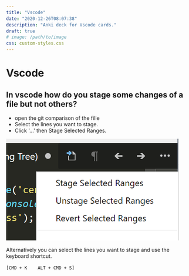 ```yaml
---
title: "Vscode"
date: "2020-12-26T08:07:38"
description: "Anki deck for Vscode cards."
draft: true
# image: /path/to/image
css: custom-styles.css
---
```


# Vscode

## In vscode how do you stage some changes of a file but not others?

- open the git comparison of the fille
- Select the lines you want to stage.
- Click '...' then Stage Selected Ranges.

![vscode stage changes](vscode-stage-changes.png)

Alternatively you can select the lines you want to stage and use the keyboard shortcut.

`[CMD + K    ALT + CMD + S]`
